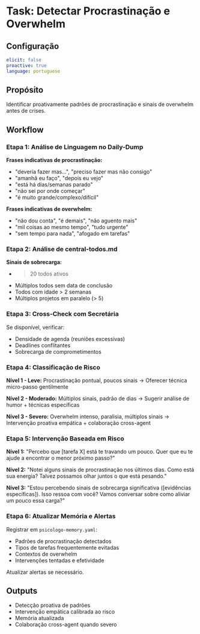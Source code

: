 # Task: Detectar Procrastinação e Overwhelm

## Configuração
```yaml
elicit: false
proactive: true
language: portuguese
```

## Propósito
Identificar proativamente padrões de procrastinação e sinais de overwhelm antes de crises.

## Workflow

### Etapa 1: Análise de Linguagem no Daily-Dump

**Frases indicativas de procrastinação:**
- "deveria fazer mas...", "preciso fazer mas não consigo"
- "amanhã eu faço", "depois eu vejo"
- "está há dias/semanas parado"
- "não sei por onde começar"
- "é muito grande/complexo/difícil"

**Frases indicativas de overwhelm:**
- "não dou conta", "é demais", "não aguento mais"
- "mil coisas ao mesmo tempo", "tudo urgente"
- "sem tempo para nada", "afogado em tarefas"

### Etapa 2: Análise de central-todos.md

**Sinais de sobrecarga:**
- > 20 todos ativos
- Múltiplos todos sem data de conclusão
- Todos com idade > 2 semanas
- Múltiplos projetos em paralelo (> 5)

### Etapa 3: Cross-Check com Secretária

Se disponível, verificar:
- Densidade de agenda (reuniões excessivas)
- Deadlines conflitantes
- Sobrecarga de comprometimentos

### Etapa 4: Classificação de Risco

**Nível 1 - Leve:** Procrastinação pontual, poucos sinais
→ Oferecer técnica micro-passo gentilmente

**Nível 2 - Moderado:** Múltiplos sinais, padrão de dias
→ Sugerir análise de humor + técnicas específicas

**Nível 3 - Severo:** Overwhelm intenso, paralisia, múltiplos sinais
→ Intervenção proativa empática + colaboração cross-agent

### Etapa 5: Intervenção Baseada em Risco

**Nível 1:**
"Percebo que [tarefa X] está te travando um pouco. Quer que eu te ajude a encontrar o menor próximo passo?"

**Nível 2:**
"Notei alguns sinais de procrastinação nos últimos dias. Como está sua energia? Talvez possamos olhar juntos o que está pesando."

**Nível 3:**
"Estou percebendo sinais de sobrecarga significativa ([evidências específicas]). Isso ressoa com você? Vamos conversar sobre como aliviar um pouco essa carga?"

### Etapa 6: Atualizar Memória e Alertas

Registrar em `psicologo-memory.yaml`:
- Padrões de procrastinação detectados
- Tipos de tarefas frequentemente evitadas
- Contextos de overwhelm
- Intervenções tentadas e efetividade

Atualizar alertas se necessário.

## Outputs
- Detecção proativa de padrões
- Intervenção empática calibrada ao risco
- Memória atualizada
- Colaboração cross-agent quando severo